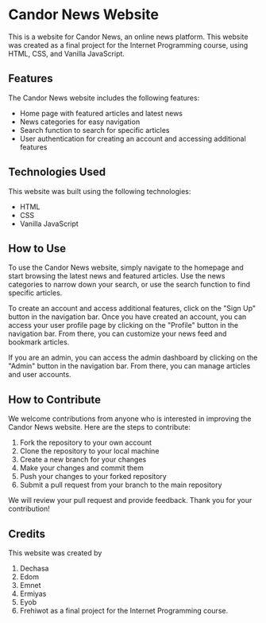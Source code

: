 # Candor News Website

This is a website for Candor News, an online news platform. This website was created as a final project for the Internet Programming course, using HTML, CSS, and Vanilla JavaScript.

## Features

The Candor News website includes the following features:

- Home page with featured articles and latest news
- News categories for easy navigation
- Search function to search for specific articles
- User authentication for creating an account and accessing additional features

## Technologies Used

This website was built using the following technologies:

- HTML
- CSS
- Vanilla JavaScript

## How to Use

To use the Candor News website, simply navigate to the homepage and start browsing the latest news and featured articles. Use the news categories to narrow down your search, or use the search function to find specific articles.

To create an account and access additional features, click on the "Sign Up" button in the navigation bar. Once you have created an account, you can access your user profile page by clicking on the "Profile" button in the navigation bar. From there, you can customize your news feed and bookmark articles.

If you are an admin, you can access the admin dashboard by clicking on the "Admin" button in the navigation bar. From there, you can manage articles and user accounts.

## How to Contribute

We welcome contributions from anyone who is interested in improving the Candor News website. Here are the steps to contribute:

1. Fork the repository to your own account
2. Clone the repository to your local machine
3. Create a new branch for your changes
4. Make your changes and commit them
5. Push your changes to your forked repository
6. Submit a pull request from your branch to the main repository

We will review your pull request and provide feedback. Thank you for your contribution!


## Credits

This website was created by 
1. Dechasa
2. Edom
3. Emnet
4. Ermiyas
5. Eyob
6. Frehiwot as a final project for the Internet Programming course.

